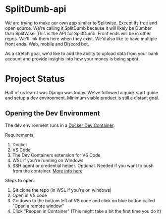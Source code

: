 # SplitDumb-api
We are trying to make our own app similar to [Splitwise](https://www.splitwise.com/).
Except its free and open source.
We're calling it SplitDumb because it will likely be Dumber than SplitWise.
This is the API for SplitDumb. Front ends will be in other repos. We'll link them here when they exist.
We'd also like to have multiple front ends. Web, mobile and Discord bot.

As a stretch goal, we'd like to add the ability to upload data from your bank account and provide insights into how your money is being spent.

# Project Status
Half of us learnt was Django was today. We've followed a quick start guide and setup a dev environment. Minimum viable product is still a distant goal.

## Opening the Dev Environment
The dev environment runs in a [Docker Dev Container](https://code.visualstudio.com/docs/devcontainers/containers).

Requirements:
1. Docker
1. VS Code
1. The Dev Containers extension for VS Code
1. WSL if you're running on Windows
1. SSH agent or credential helper. Optional. Needed if you want to push from the container. [More info here](https://code.visualstudio.com/remote/advancedcontainers/sharing-git-credentials)

Steps to open:
1. Git clone the repo (in WSL if you're on windows)
1. Open in VS code
1. Go down to the bottom left of VS code and click on blue button called "Open a remote window"
1. Click "Reopen in Container" (This might take a bit the first time you do it)
